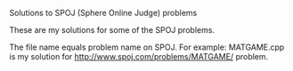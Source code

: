 Solutions to SPOJ (Sphere Online Judge) problems

These are my solutions for some of the SPOJ problems.

The file name equals problem name on SPOJ. For example: MATGAME.cpp is my solution for http://www.spoj.com/problems/MATGAME/ problem.
